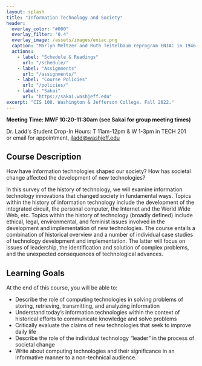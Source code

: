 ```yaml
---
layout: splash
title: "Information Technology and Society"
header:
  overlay_color: "#000"
  overlay_filter: "0.4"
  overlay_image: /assets/images/eniac.png
  caption: "Marlyn Meltzer and Ruth Teitelbaum reprogram ENIAC in 1946. Photo credit: [**Wikimedia Commons**](https://commons.wikimedia.org/wiki/File:Reprogramming_ENIAC.png)"
  actions:
    - label: "Schedule & Readings"
      url: "/schedule/"
    - label: "Assignments"
      url: "/assignments/"
    - label: "Course Policies"
      url: "/policies/"
    - label: "Sakai"
      url: "https://sakai.washjeff.edu"
excerpt: "CIS 100. Washington & Jefferson College. Fall 2022."
---
```


**Meeting Time: MWF 10:20-11:30am (see Sakai for group meeting times)**  

Dr. Ladd's Student Drop-In Hours: T 11am-12pm & W 1-3pm in TECH 201  
or email for appointment, [jladd@washjeff.edu](mailto:jladd@washjeff.edu)

## Course Description

How have information technologies shaped our society? How has societal change affected the development of new technologies?

In this survey of the history of technology, we will examine information technology innovations that changed society in fundamental ways. Topics within the history of information technology include the development of the integrated circuit, the personal computer, the Internet and the World Wide Web, etc. Topics within the history of technology (broadly defined) include ethical, legal, environmental, and feminist issues involved in the development and implementation of new technologies. The course entails a combination of historical overview and a number of individual case studies of technology development and implementation. The latter will focus on issues of leadership, the identification and solution of complex problems, and the unexpected consequences of technological advances.

## Learning Goals

At the end of this course, you will be able to:

- Describe the role of computing technologies in solving problems of storing, retrieving, transmitting, and analyzing information
- Understand today’s information technologies within the context of historical efforts to communicate knowledge and solve problems
- Critically evaluate the claims of new technologies that seek to improve daily life
- Describe the role of the individual technology “leader” in the process of societal change
- Write about computing technologies and their significance in an informative manner to a non-technical audience.
